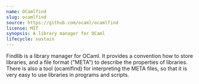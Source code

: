 ```yaml
---
name: OCamlfind
slug: ocamlfind
source: https://github.com/ocaml/ocamlfind
license: MIT
synopsis: A library manager for OCaml
lifecycle: sustain
---
```


Findlib is a library manager for OCaml. It provides a convention how
to store libraries, and a file format ("META") to describe the
properties of libraries. There is also a tool (ocamlfind) for
interpreting the META files, so that it is very easy to use libraries
in programs and scripts.
